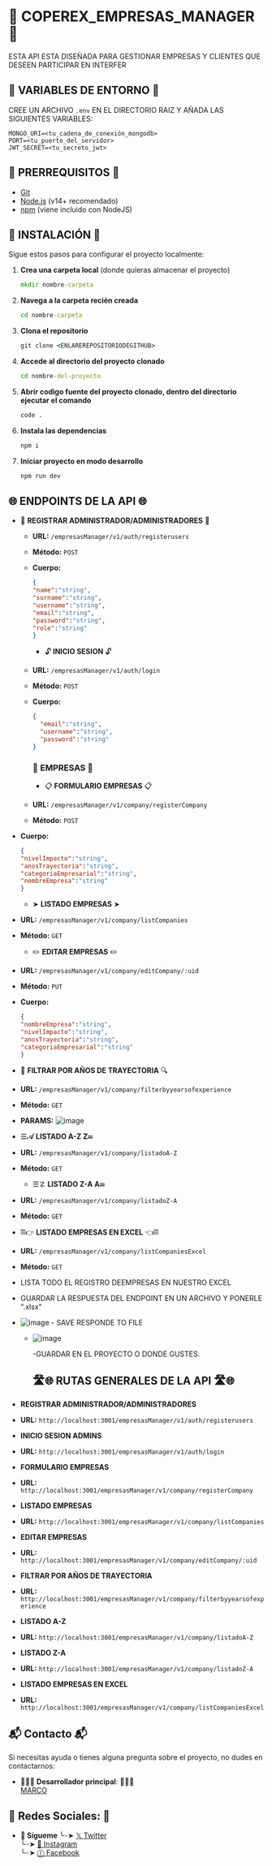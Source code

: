 # 🏢 COPEREX_EMPRESAS_MANAGER 🏢
ESTA API ESTA DISEÑADA PARA GESTIONAR EMPRESAS Y CLIENTES QUE DESEEN PARTICIPAR EN INTERFER

## 🔑 VARIABLES DE ENTORNO 🔑

CREE UN ARCHIVO `.env` EN EL DIRECTORIO RAIZ Y AÑADA LAS SIGUIENTES VARIABLES:

```
MONGO_URI=<tu_cadena_de_conexión_mongodb>
PORT=<tu_puerto_del_servidor>
JWT_SECRET=<tu_secreto_jwt>
```

## 🚀 PRERREQUISITOS 🚀

- [Git](https://git-scm.com/)
- [Node.js](https://nodejs.org/) (v14+ recomendado)
- [npm](https://www.npmjs.com/) (viene incluido con NodeJS)

## 🔧 INSTALACIÓN 🔧

Sigue estos pasos para configurar el proyecto localmente:

1. **Crea una carpeta local** (donde quieras almacenar el proyecto)
   ```cmd
   mkdir nombre-carpeta  
2. **Navega a la carpeta recién creada**
    ```cmd
   cd nombre-carpeta
3. **Clona el repositorio**
    ```cmd
   git clone <ENLAREREPOSITORIODEGITHUB>
4. **Accede al directorio del proyecto clonado**
   ```cmd
   cd nombre-del-proyecto
5. **Abrir codigo fuente del proyecto clonado, dentro del directorio ejecutar el comando**
   ```cmd
   code .
6. **Instala las dependencias**
    ```cmd
   npm i
7. **Iniciar proyecto en modo desarrollo**
    ```cmd
    npm run dev

## 🌐 ENDPOINTS DE LA API 🌐

- 📝 **REGISTRAR ADMINISTRADOR/ADMINISTRADORES** 📝
  - **URL:** `/empresasManager/v1/auth/registerusers`
  - **Método:** `POST`
  - **Cuerpo:**
    ```json
    {
    "name":"string",
    "surname":"string",
    "username":"string",
    "email":"string",
    "password":"string",
    "role":"string"
    }
    ```

     - 🔓 **INICIO SESION** 🔓
  - **URL:** `/empresasManager/v1/auth/login`
  - **Método:** `POST`
  - **Cuerpo:**
    ```json
    {
      "email":"string",
      "username":"string",
      "password":"string"
    }
    ```

     ### 💼 EMPRESAS 💼

    - 📋 **FORMULARIO EMPRESAS** 📋
  - **URL:** `/empresasManager/v1/company/registerCompany`
  - **Método:** `POST`
 - **Cuerpo:**
    ```json
    {
    "nivelImpacto":"string",
    "anosTrayectoria":"string",
    "categoriaEmpresarial":"string",
    "nombreEmpresa":"string"
    }
    ```

    - ➤ **LISTADO EMPRESAS** ➤
  - **URL:** `/empresasManager/v1/company/listCompanies`
  - **Método:** `GET`

    - ✏️ **EDITAR EMPRESAS** ✏️
  - **URL:** `/empresasManager/v1/company/editCompany/:uid`
  - **Método:** `PUT`
  - **Cuerpo:**
    ```json
    {
    "nombreEmpresa":"string",
    "nivelImpacto":"string",
    "anosTrayectoria":"string",
    "categoriaEmpresarial":"string"
    }
    ```

  -  🔎 **FILTRAR POR AÑOS DE TRAYECTORIA** 🔍
  - **URL:** `/empresasManager/v1/company/filterbyyearsofexperience`
  - **Método:** `GET`
   - **PARAMS:**
   ![image](https://github.com/user-attachments/assets/66b60e01-fb33-47eb-a72a-545bfc9b840d)
 
  - ☰𝓐 **LISTADO A-Z** 𝐙☰
  - **URL:** `/empresasManager/v1/company/listadoA-Z`
  - **Método:** `GET`

    - ☰☡ **LISTADO Z-A** 𝐀☰
  - **URL:** `/empresasManager/v1/company/listadoZ-A`
  - **Método:** `GET`

  - 𝄜👉 **LISTADO EMPRESAS EN EXCEL** 👈𝄜
  - **URL:** `/empresasManager/v1/company/listCompaniesExcel`
  - **Método:** `GET`
  - LISTA TODO EL REGISTRO DEEMPRESAS EN NUESTRO EXCEL 
   - GUARDAR LA RESPUESTA DEL ENDPOINT EN UN ARCHIVO Y PONERLE ".xlsx"
   -  ![image](https://github.com/user-attachments/assets/92243472-1b96-4f5a-af57-caa1bc014077)
     - SAVE RESPONDE TO FILE
      - ![image](https://github.com/user-attachments/assets/ad6fb23b-3a2a-4f09-8d79-564761418bd0)
    
        -GUARDAR EN EL PROYECTO O DONDE GUSTES.

    
        ## 🛣️🌐 RUTAS GENERALES DE LA API 🛣️🌐
  - **REGISTRAR ADMINISTRADOR/ADMINISTRADORES**
  - **URL:** `http://localhost:3001/empresasManager/v1/auth/registerusers`
  - **INICIO SESION ADMINS**
  - **URL:** `http://localhost:3001/empresasManager/v1/auth/login`
  - **FORMULARIO EMPRESAS**
  - **URL:** `http://localhost:3001/empresasManager/v1/company/registerCompany`
  - **LISTADO EMPRESAS**
  - **URL:** `http://localhost:3001/empresasManager/v1/company/listCompanies`
  - **EDITAR EMPRESAS**
  - **URL:** `http://localhost:3001/empresasManager/v1/company/editCompany/:uid`
  - **FILTRAR POR AÑOS DE TRAYECTORIA**
  - **URL:** `http://localhost:3001/empresasManager/v1/company/filterbyyearsofexperience`
  - **LISTADO A-Z**
  - **URL:** `http://localhost:3001/empresasManager/v1/company/listadoA-Z`
  - **LISTADO Z-A**
  - **URL:** `http://localhost:3001/empresasManager/v1/company/listadoZ-A`
  - **LISTADO EMPRESAS EN EXCEL**
  - **URL:** `http://localhost:3001/empresasManager/v1/company/listCompaniesExcel`

  ## 📬 Contacto 📬
  Si necesitas ayuda o tienes alguna pregunta sobre el proyecto, no dudes en contactarnos:

  - 👨🏻‍💼 **Desarrollador principal**: 👨🏻‍💼  
 [MARCO](https://github.com/MarcoMJ2023060)

## 📱 **Redes Sociales**: 📱
- **📍 Sígueme**
╰┈➤ [𝕏 Twitter](https://twitter.com/pg16_16_)  
╰┈➤ [📸 Instagram](https://instagram.com/pg16_16_)  
╰┈➤ [ⓕ Facebook](https://facebook.com/MarcoMartinez)  
